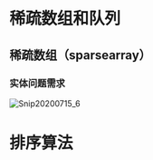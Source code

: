 # 稀疏数组和队列

## 稀疏数组（sparsearray）

### 实体问题需求

![Snip20200715_6](https://cdn.jsdelivr.net/gh/GGuoLiang/ImgHosting/GGuoLiang/Snip20200715_6.png)



# 排序算法

